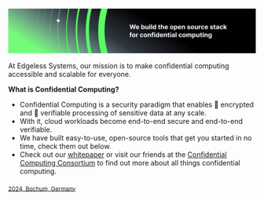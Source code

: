 ![Edgeless Systems](/images/ES_banner.png)

At Edgeless Systems, our mission is to make confidential computing accessible and scalable for everyone.

**What is Confidential Computing?**

* Confidential Computing is a security paradigm that enables 🔐 encrypted and 🔎 verifiable processing of sensitive data at any scale.</li>
* With it, cloud workloads become end-to-end secure and end-to-end verifiable.</li>
* We have built easy-to-use, open-source tools that get you started in no time, check them out below.</li>
* Check out our [whitepaper](https://content.edgeless.systems/hubfs/Confidential%20Computing%20Whitepaper.pdf) or visit our friends at the [Confidential Computing Consortium](https://confidentialcomputing.io) to find out more about all things confidential computing.

<sub>[2024, Bochum, Germany](https://goo.gl/maps/VF9qjVtjzE8KT9jz6)</sub>
